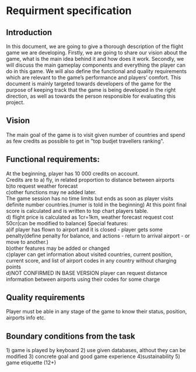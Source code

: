 <h1>Requirment specification</h1>
<h2>Introduction</h2>
<p>In this document, we are going to give a thorough description of the flight game we are developing. Firstly, we are going to share our vision about the game, what is the main idea behind it and how does it work. Secondly, we will discuss the main gameplay components and everything the player can do in this game. We will also define the functional and quality requirements which are relevant to the game’s performance and players’ comfort. This document is mainly targeted towards developers of the game for the purpose of keeping track that the game is being developed in the right direction, as well as towards the person responsible for evaluating this project.</p>
<h2>Vision</h2>
<p>The main goal of the game is to visit given number of countries and spend as few credits as possible to get in "top budjet travellers ranking". </p>
<h2>Functional requirements:</h2>
<p> At the beginning, player has 10 000 credits on account.</br>
Credits are to a) fly, in related proportion to distance between airports</br>
b)to request weather forecast</br>
c)other functions may ne added later.</br>
The game session has no time limits but ends as soon as player visits definite number countries.(numer is told in the beginning) At this point final score is calculated and is written to top chart players table.</br>
d) flight price is calculated as 1cr=1km, weather forecast request cost 50cr(can be modified to balance)
Special features: </br>
a)if player has flown to airport and it is closed - player gets some penalty(define penalty for balance, and actions - return to arrival airport - or move to another.)</br>
b)other features may be added or changed</br>
c)player can get information about visited countries, current position, current score, and list of airport codes in any country without charging points</br>
d)NOT CONFIRMED IN BASE VERSION player can request distance information between airports using their codes for some charge </p>
<h2>Quality requirements</h2>
<p>Player must be able in any stage of the game to know their status, position, airports info etc.</br>
</p>
<h2>Boundary conditions from the task</h2>
<p>1) game is played by keyboard 2) use given databases, althout they can be modified 3) concrete goal and good game experience 4)sustainability  5) game etiquette (12+)</p>

